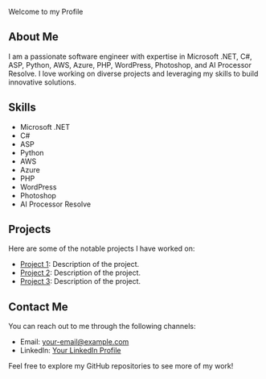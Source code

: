 Welcome to my Profile

## About Me
I am a passionate software engineer with expertise in Microsoft .NET, C#, ASP, Python, AWS, Azure, PHP, WordPress, Photoshop, and AI Processor Resolve. I love working on diverse projects and leveraging my skills to build innovative solutions.

## Skills
- Microsoft .NET
- C#
- ASP
- Python
- AWS
- Azure
- PHP
- WordPress
- Photoshop
- AI Processor Resolve

## Projects
Here are some of the notable projects I have worked on:

- [Project 1](link-to-project1): Description of the project.
- [Project 2](link-to-project2): Description of the project.
- [Project 3](link-to-project3): Description of the project.

## Contact Me
You can reach out to me through the following channels:

- Email: [your-email@example.com](mailto:your-email@example.com)
- LinkedIn: [Your LinkedIn Profile](https://www.linkedin.com/in/your-profile)

Feel free to explore my GitHub repositories to see more of my work!
